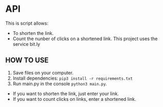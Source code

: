 # API
 This is script allows:
 * To shorten the link.
 * Count the nunber of clicks on a shortened link.
 This project uses the service bit.ly
 ## HOW TO USE
 1. Save files on your computer.
 1. Install dependencies: `pip3 install -r requirements.txt `
 1. Run main.py in the console `python3 main.py`.
   * If you want to shorten the link, just enter your link.
   * If you want to count clicks on links, enter a shortened link.
